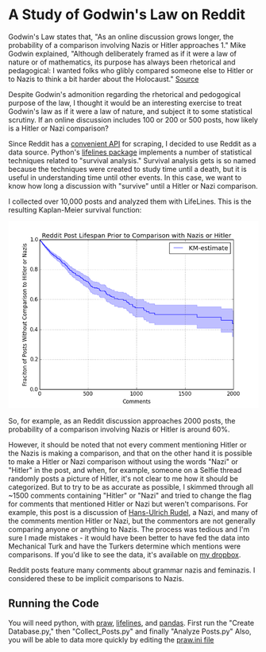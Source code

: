 # A Study of Godwin's Law on Reddit

Godwin's Law states that, "As an online discussion grows longer, the probability of a comparison involving Nazis or Hitler approaches 1." Mike Godwin explained, "Although deliberately framed as if it were a law of nature or of mathematics, its purpose has always been rhetorical and pedagogical: I wanted folks who glibly compared someone else to Hitler or to Nazis to think a bit harder about the Holocaust." [Source](http://jewcy.com/jewish-arts-and-culture/i_seem_be_verb_18_years_godwins_law#sthash.kLqPt6EY.dpuf) 

Despite Godwin's admonition regarding the rhetorical and pedogogical purpose of the law, I thought it would be an interesting exercise to treat Godwin's law as if it were a law of nature, and subject it to some statistical scrutiny. If an online discussion includes 100 or 200 or 500 posts, how likely is a Hitler or Nazi comparison? 

Since Reddit has a [convenient API](http://www.reddit.com/dev/api) for scraping, I decided to use Reddit as a data source. Python's [lifelines package](http://lifelines.readthedocs.org/en/latest/Intro%20to%20lifelines.html#estimating-the-survival-function-using-kaplan-meier) implements a number of statistical techniques related to "survival analysis." Survival analysis gets is so named because the techniques were created to study time until a death, but it is useful in understanding time until other events. In this case, we want to know how long a discussion with "survive" until a Hitler or Nazi comparison.

I collected over 10,000 posts and analyzed them with LifeLines. This is the resulting Kaplan-Meier survival function:

![Kaplan-Meier survival function for Reddit](Kaplan-Meier-Godwin.png)

So, for example, as an Reddit discussion approaches 2000 posts, the probability of a comparison involving Nazis or Hitler is around 60%.

However, it should be noted that not every comment mentioning Hitler or the Nazis is making a comparison, and that on the other hand it is possible to make a Hitler or Nazi comparison without using the words "Nazi" or "Hitler" in the post, and when, for example, someone on a Selfie thread randomly posts a picture of Hitler, it's not clear to me how it should be categorized. But to try to be as accurate as possible, I skimmed through all ~1500 comments containing "Hitler" or "Nazi" and tried to change the flag for comments that mentioned Hitler or Nazi but weren't comparisons. For example, this post is a discussion of [Hans-Ulrich Rudel](http://www.reddit.com/r/todayilearned/comments/2r07pm/til_hansulrich_rudel_is_the_only_person_to_be/cnbinj5), a Nazi, and many of the comments mention Hitler or Nazi, but the commentors are not generally comparing anyone or anything to Nazis. The process was tedious and I'm sure I made mistakes - it would have been better to have fed the data into Mechanical Turk and have the Turkers determine which mentions were comparisons. If you'd like to see the data, it's available on [my dropbox](https://www.dropbox.com/s/zs5pgihii86tpx2/Godwin.db?dl=0).

Reddit posts feature many comments about grammar nazis and feminazis. I considered these to be implicit comparisons to Nazis.

## Running the Code
You will need python, with [praw](https://praw.readthedocs.org/en/v2.1.19/), [lifelines](http://lifelines.readthedocs.org/en/latest/Quickstart.html), and [pandas](http://lifelines.readthedocs.org/en/latest/Quickstart.html).
First run the "Create Database.py," then "Collect_Posts.py" and finally "Analyze Posts.py"
Also, you will be able to data more quickly by editing the [praw.ini file](http://praw.readthedocs.org/en/latest/pages/configuration_files.html?highlight=ini)
